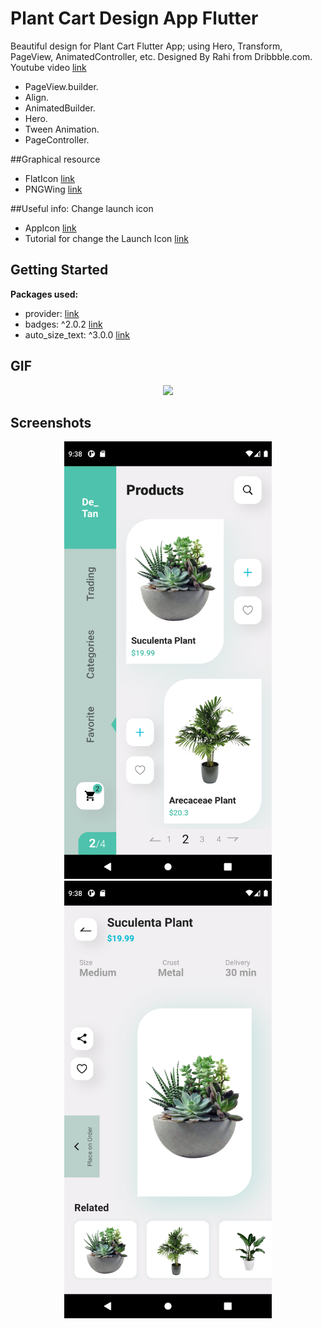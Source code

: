 # Plant Cart Design App Flutter

Beautiful design for Plant Cart Flutter App; using Hero, Transform, PageView, AnimatedController, etc.
Designed By Rahi from Dribbble.com. Youtube video [link](https://youtube.com/shorts/_Ce_UnmwNQ0?feature=share) 
- PageView.builder.
- Align.
- AnimatedBuilder.
- Hero.
- Tween Animation.
- PageController.

##Graphical resource
- FlatIcon [link](https://www.flaticon.com/)
- PNGWing [link](https://www.pngwing.com/)

##Useful info: Change launch icon
- AppIcon [link](https://appicon.co/)
- Tutorial for change the Launch Icon [link](https://www.geeksforgeeks.org/flutter-changing-app-icon/)

## Getting Started

**Packages used:**
- provider: [link](https://pub.dev/packages/provider)
- badges: ^2.0.2 [link](https://pub.dev/packages/badges)
- auto_size_text: ^3.0.0 [link](https://pub.dev/packages/auto_size_text)

## GIF
<p align="center">
<img src="screenshots/untitled.gif" height="700">
</p>

## Screenshots
<p align="center">
<img src="screenshots\Screenshot_1653428326.png" height="700">
<img src="screenshots\Screenshot_1653428331.png" height="700">
</p>


